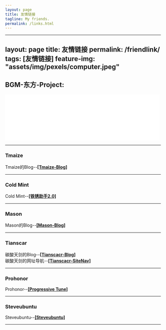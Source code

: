 ```yaml
---
layout: page
title: 友情链接
tagline: My friends.
permalink: /links.html
---
```


---
layout: page
title: 友情链接
permalink: /friendlink/
tags: [友情链接]
feature-img: "assets/img/pexels/computer.jpeg"
---
## BGM-东方-Project:
<iframe frameborder="no" border="0" marginwidth="0" marginheight="0" width=500 height=150 src="//music.163.com/outchain/player?type=0&id=320880951&auto=1&height=430"></iframe>

---
### Tmaize
Tmaize的Blog--[**[Tmaize-Blog]**](https://blog.tmaize.net/)

---
### Cold Mint
Cold Mint--[**[铁锈助手2.0]**](https://www.coolapk.com/apk/com.coldmint.rust.pro)

---
### Mason
Mason的Blog--[**[Mason-Blog]**](https://mason369.github.io/Mason_blog/)

---
### Tianscar

碳酸天剑的Blog--[**[Tianscacr-Blog]**](https://blog.tianscar.com)  
碳酸天剑的网址导航--[**[Tianscacr-SiteNav]**](https://sitenav.tianscar.com)

---
### Prohonor
Prohonor--[**[Progressive Tune]**](https://progressive-tune.github.io/ptr/)  

---
### Steveubuntu
Steveubuntu--[**[Steveubuntu]**](https://steveubuntu0.github.io/)

---
